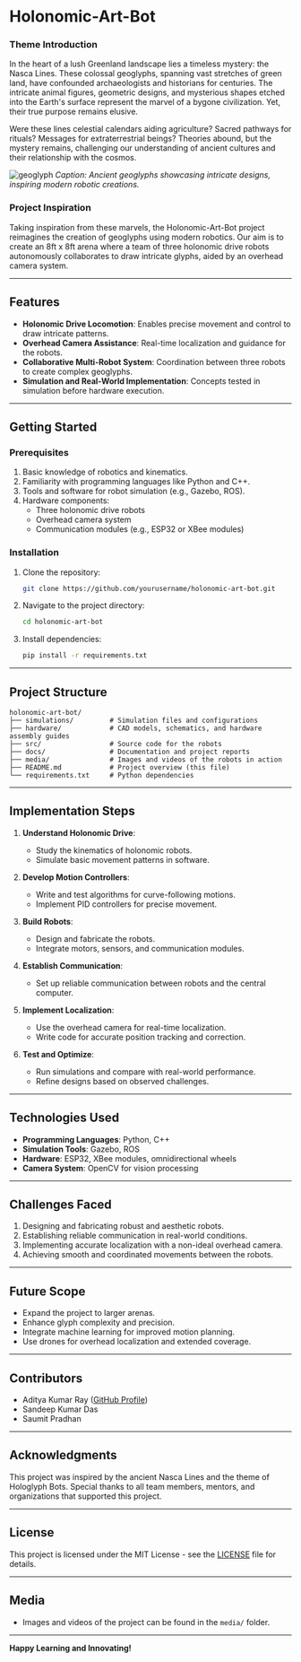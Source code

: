 # Holonomic-Art-Bot

### **Theme Introduction**
In the heart of a lush Greenland landscape lies a timeless mystery: the Nasca Lines. These colossal geoglyphs, spanning vast stretches of green land, have confounded archaeologists and historians for centuries. The intricate animal figures, geometric designs, and mysterious shapes etched into the Earth's surface represent the marvel of a bygone civilization. Yet, their true purpose remains elusive. 

Were these lines celestial calendars aiding agriculture? Sacred pathways for rituals? Messages for extraterrestrial beings? Theories abound, but the mystery remains, challenging our understanding of ancient cultures and their relationship with the cosmos.

![geoglyph](https://github.com/user-attachments/assets/5b210ef0-b108-4f4c-9c7d-96a323de23d5)
*Caption: Ancient geoglyphs showcasing intricate designs, inspiring modern robotic creations.*

### **Project Inspiration**
Taking inspiration from these marvels, the Holonomic-Art-Bot project reimagines the creation of geoglyphs using modern robotics. Our aim is to create an 8ft x 8ft arena where a team of three holonomic drive robots autonomously collaborates to draw intricate glyphs, aided by an overhead camera system.

---

## **Features**
- **Holonomic Drive Locomotion**: Enables precise movement and control to draw intricate patterns.
- **Overhead Camera Assistance**: Real-time localization and guidance for the robots.
- **Collaborative Multi-Robot System**: Coordination between three robots to create complex geoglyphs.
- **Simulation and Real-World Implementation**: Concepts tested in simulation before hardware execution.

---

## **Getting Started**

### Prerequisites
1. Basic knowledge of robotics and kinematics.
2. Familiarity with programming languages like Python and C++.
3. Tools and software for robot simulation (e.g., Gazebo, ROS).
4. Hardware components:
   - Three holonomic drive robots
   - Overhead camera system
   - Communication modules (e.g., ESP32 or XBee modules)

### Installation
1. Clone the repository:
   ```bash
   git clone https://github.com/yourusername/holonomic-art-bot.git
   ```
2. Navigate to the project directory:
   ```bash
   cd holonomic-art-bot
   ```
3. Install dependencies:
   ```bash
   pip install -r requirements.txt
   ```

---

## **Project Structure**
```
holonomic-art-bot/
├── simulations/         # Simulation files and configurations
├── hardware/            # CAD models, schematics, and hardware assembly guides
├── src/                 # Source code for the robots
├── docs/                # Documentation and project reports
├── media/               # Images and videos of the robots in action
├── README.md            # Project overview (this file)
└── requirements.txt     # Python dependencies
```

---

## **Implementation Steps**
1. **Understand Holonomic Drive**:
   - Study the kinematics of holonomic robots.
   - Simulate basic movement patterns in software.

2. **Develop Motion Controllers**:
   - Write and test algorithms for curve-following motions.
   - Implement PID controllers for precise movement.

3. **Build Robots**:
   - Design and fabricate the robots.
   - Integrate motors, sensors, and communication modules.

4. **Establish Communication**:
   - Set up reliable communication between robots and the central computer.

5. **Implement Localization**:
   - Use the overhead camera for real-time localization.
   - Write code for accurate position tracking and correction.

6. **Test and Optimize**:
   - Run simulations and compare with real-world performance.
   - Refine designs based on observed challenges.

---

## **Technologies Used**
- **Programming Languages**: Python, C++
- **Simulation Tools**: Gazebo, ROS
- **Hardware**: ESP32, XBee modules, omnidirectional wheels
- **Camera System**: OpenCV for vision processing

---

## **Challenges Faced**
1. Designing and fabricating robust and aesthetic robots.
2. Establishing reliable communication in real-world conditions.
3. Implementing accurate localization with a non-ideal overhead camera.
4. Achieving smooth and coordinated movements between the robots.

---

## **Future Scope**
- Expand the project to larger arenas.
- Enhance glyph complexity and precision.
- Integrate machine learning for improved motion planning.
- Use drones for overhead localization and extended coverage.

---

## **Contributors**
- Aditya Kumar Ray ([GitHub Profile](https://github.com/AdityaKumarRay))
- Sandeep Kumar Das
- Saumit Pradhan

---

## **Acknowledgments**
This project was inspired by the ancient Nasca Lines and the theme of Hologlyph Bots. Special thanks to all team members, mentors, and organizations that supported this project.

---

## **License**
This project is licensed under the MIT License - see the [LICENSE](LICENSE) file for details.

---

## **Media**
- Images and videos of the project can be found in the `media/` folder.

---

**Happy Learning and Innovating!**

